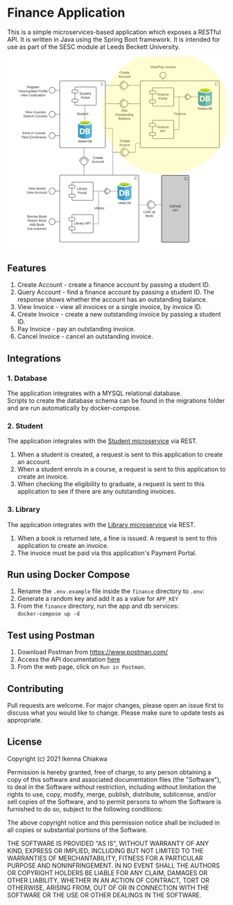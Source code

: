 # Finance Application
This is a simple microservices-based application which exposes a RESTful API. It is written in Java using the Spring Boot framework. It is intended for use as part of the SESC module at Leeds Beckett University.

![component diagram](resources/images/finance.png "Component Diagram")

## Features
1. Create Account - create a finance account by passing a student ID.
2. Query Account - find a finance account by passing a student ID. The response shows whether the account has an outstanding balance.
3. View Invoice - view all invoices or a single invoice, by invoice ID.
4. Create Invoice - create a new outstanding invoice by passing a student ID.
5. Pay Invoice - pay an outstanding invoice.
6. Cancel Invoice - cancel an outstanding invoice.

## Integrations
### 1. Database
The application integrates with a MYSQL relational database.</br>
Scripts to create the database schema can be found in the migrations folder and are run automatically by docker-compose.

### 2. Student
The application integrates with the [Student microservice](https://github.com/officialdarnyc/sesc-student-backend) via REST.
1. When a student is created, a request is sent to this application to create an account.
2. When a student enrols in a course, a request is sent to this application to create an invoice.
3. When checking the eligibility to graduate, a request is sent to this application to see if there are any outstanding invoices.

### 3. Library
The application integrates with the [Library microservice](https://github.com/AidanCurley/CESBooks) via REST.
1. When a book is returned late, a fine is issued. A request is sent to this application to create an invoice.
2. The invoice must be paid via this application's Payment Portal.

## Run using Docker Compose
1. Rename the `.env.example` file inside the `finance` directory to `.env`:<br/>
2. Generate a random key and add it as a value for `APP_KEY`
3. From the `finance` directory, run the app and db services:<br/>
   `docker-compose up -d`

## Test using Postman
1. Download Postman from https://www.postman.com/
2. Access the API documentation [here](https://documenter.getpostman.com/view/25563280/2s93eWyXu1)
3. From the web page, click on `Run in Postman`.

## Contributing
Pull requests are welcome. For major changes, please open an issue first to discuss what you would like to change.
Please make sure to update tests as appropriate.

## License
Copyright (c) 2021 Ikenna Chiakwa

Permission is hereby granted, free of charge, to any person obtaining a copy
of this software and associated documentation files (the "Software"), to deal
in the Software without restriction, including without limitation the rights
to use, copy, modify, merge, publish, distribute, sublicense, and/or sell
copies of the Software, and to permit persons to whom the Software is
furnished to do so, subject to the following conditions:

The above copyright notice and this permission notice shall be included in all
copies or substantial portions of the Software.

THE SOFTWARE IS PROVIDED "AS IS", WITHOUT WARRANTY OF ANY KIND, EXPRESS OR
IMPLIED, INCLUDING BUT NOT LIMITED TO THE WARRANTIES OF MERCHANTABILITY,
FITNESS FOR A PARTICULAR PURPOSE AND NONINFRINGEMENT. IN NO EVENT SHALL THE
AUTHORS OR COPYRIGHT HOLDERS BE LIABLE FOR ANY CLAIM, DAMAGES OR OTHER
LIABILITY, WHETHER IN AN ACTION OF CONTRACT, TORT OR OTHERWISE, ARISING FROM,
OUT OF OR IN CONNECTION WITH THE SOFTWARE OR THE USE OR OTHER DEALINGS IN THE
SOFTWARE.